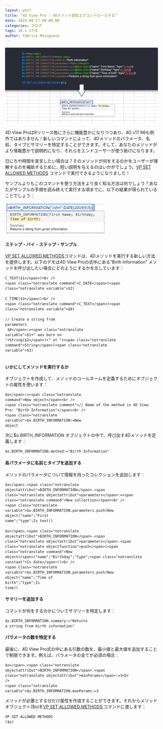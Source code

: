 ```yaml
---
layout: post
title: “4D View Pro : 4Dメソッド設定上でコントロールする”
date: 2019-08-27 00:00:00
categories: ブログ
tags: 18.x 17r6
author: Fabrice Mainguené
---
```


![method-1](/images/blog/08/27/method-1.jpg)

4D View ProはRリリース毎にさらに機能豊かになりつつあり、4D v17 R6も例外ではありません！新しいコマンドによって、4Dメソッドのパラメータ、名前、タイプとサマリーを特定することができます。そして、あなたのメソッドがより情報豊かで説明的になり、それらをエンドユーザーが使う助けになります。

日にちや時間を宣言したい場合は？そのメソッドが何をするのかをユーザーが理解するのを補助するために、短い説明を与えるのはいかがでしょう。<a href="https://doc.4d.com/4Dv17R6/4D/17-R6/VP-SET-ALLOWED-METHODS.301-4433810.ja.html"><span class="notranslate command">VP SET ALLOWED METHODS</span></a> コマンドで実行できるようになりました！

サンプルよりもこのコマンドを使う方法をより良く知る方法は何でしょう？あなたがサンプルの手順を読み終えて実行する頃までに、以下の結果が得られていることでしょう：

![BirthInformation](/images/blog/08/27/BirthInformation.png)

#### ステップ・バイ・ステップ・サンプル

<a href="https://doc.4d.com/4Dv17R6/4D/17-R6/VP-SET-ALLOWED-METHODS.301-4433810.ja.html"><span class="notranslate command">VP SET ALLOWED METHODS</span></a>コマンドは、4Dメソッドを実行する新しい方法を提供します。以下のデモは4D View Proの式中にある”Birth Information” メソッドを呼び出したい場合にどのようにするかを示しています：

<code><span class="notranslate command">C_TEXT</span>(<span class="notranslate variable">$1</span>)<br />
<span class="notranslate command">C_DATE</span>(<span class="notranslate variable">$2</span>)<br />
<span class="notranslate command">C_TIME</span>(<span class="notranslate variable">$3</span>)<br />
<span class="notranslate command">C_TEXT</span>(<span class="notranslate variable">$0</span>)<br />
<span class="notranslate comment">// Create a string from parameters</span><br />
<span class="notranslate variable">$0</span>:=<span class="notranslate variable">$1</span>+" was born on "+<span class="notranslate command">String</span>(<span class="notranslate variable">$2</span>)+" at "+<span class="notranslate command">String</span>(<span class="notranslate variable">$3</span>)<br />
</code>

#### いかにしてメソッドを実行するか

オブジェクトを作成して、メソッドのコールネームを定義するためにオブジェクトの属性を使います：

<code><span class="notranslate variable">$o</span>:=<span class="notranslate command">New object</span><br />
<span class="notranslate comment">// Name of the method in 4D View Pro: "Birth Information"</span><br />
<span class="notranslate variable">$o</span>.<span class="notranslate objectattribut">BIRTH_INFORMATION</span>:=<span class="notranslate command">New object</span></code>

次に<span class="notranslate variable">$o</span>.<span class="notranslate objectattribut">BIRTH_INFORMATION</span> オブジェクトの中で、呼び出す4Dメソッドを定義します：

<p><code><span class="notranslate variable">$o</span>.<span class="notranslate objectattribut">BIRTH_INFORMATION</span>.<span class="notranslate objectattribut">method</span>:="Birth Information"</code>

#### 各パラメータに名前とタイプを追加する

メソッドのパラメータについて情報を持ったコレクションを追加します：

<code><span class="notranslate variable">$o</span>.<span class="notranslate objectattribut">BIRTH_INFORMATION</span>.<span class="notranslate objectattribut">parameters</span>:=<span class="notranslate command">New collection</span><br />
<span class="notranslate variable">$o</span>.<span class="notranslate objectattribut">BIRTH_INFORMATION</span>.<span class="notranslate objectattribut">parameters</span>.<span class="notranslate objectfunction">push</span>(<span class="notranslate command">New object</span>("name";"First name";"type";<span class="notranslate constant">Is text</span>))<br />
<span class="notranslate variable">$o</span>.<span class="notranslate objectattribut">BIRTH_INFORMATION</span>.<span class="notranslate objectattribut">parameters</span>.<span class="notranslate objectfunction">push</span>(<span class="notranslate command">New object</span>("name";"Birthday";"type";<span class="notranslate constant">Is date</span>))<br />
<span class="notranslate variable">$o</span>.<span class="notranslate objectattribut">BIRTH_INFORMATION</span>.<span class="notranslate objectattribut">parameters</span>.<span class="notranslate objectfunction">push</span>(<span class="notranslate command">New object</span>("name";"Time of birth";"type";<span class="notranslate constant">Is time</span>))</code>

#### サマリーを追加する

コマンドが何をするのかについてサマリーを特定します：

<code><span class="notranslate variable">$o</span>.<span class="notranslate objectattribut">BIRTH_INFORMATION</span>.<span class="notranslate objectattribut">summary</span>:="Returns a string from birth information"</code>

#### パラメータの数を特定する

最後に、4D View Pro式の中にある引数の数を、最小値と最大値を追加することで制限できます。例えば、パラメータの全てが必須の場合：

<code><span class="notranslate variable">$o</span>.<span class="notranslate objectattribut">BIRTH_INFORMATION</span>.<span class="notranslate objectattribut">minParams</span>:=3<br />
<span class="notranslate variable">$o</span>.<span class="notranslate objectattribut">BIRTH_INFORMATION</span>.<span class="notranslate objectattribut">maxParams</span>:=3</code>

メソッドが必要とする分だけ属性を作成することができます。それからメソッドオブジェクト(<span class="notranslate variable">$o</span>)を<a href="https://doc.4d.com/4Dv17R6/4D/17-R6/VP-SET-ALLOWED-METHODS.301-4433810.fe.html"><span class="notranslate method">VP SET ALLOWED METHODS </span></a> コマンドに渡します：

<code><span class="notranslate method">VP SET ALLOWED METHODS</span> (<span class="notranslate variable">$o</span>)</code>

